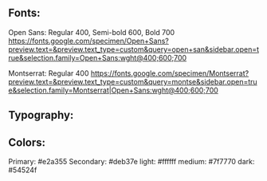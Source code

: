 ## Fonts:
Open Sans: Regular 400, Semi-bold 600, Bold 700
https://fonts.google.com/specimen/Open+Sans?preview.text=&preview.text_type=custom&query=open+san&sidebar.open=true&selection.family=Open+Sans:wght@400;600;700

Montserrat: Regular 400
https://fonts.google.com/specimen/Montserrat?preview.text=&preview.text_type=custom&query=montse&sidebar.open=true&selection.family=Montserrat|Open+Sans:wght@400;600;700

## Typography: 


## Colors:
Primary: #e2a355
Secondary: #deb37e
light: #ffffff
medium: #7f7770
dark: #54524f